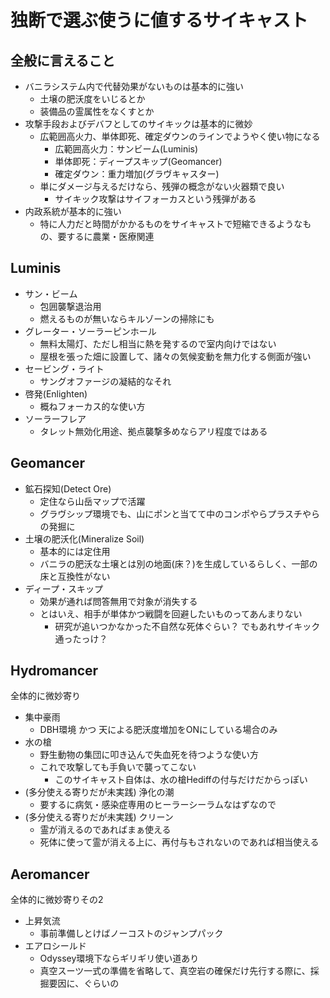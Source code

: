 # 独断で選ぶ使うに値するサイキャスト

## 全般に言えること

* バニラシステム内で代替効果がないものは基本的に強い
  * 土壌の肥沃度をいじるとか
  * 装備品の霊属性をなくすとか
* 攻撃手段およびデバフとしてのサイキックは基本的に微妙
  * 広範囲高火力、単体即死、確定ダウンのラインでようやく使い物になる
    * 広範囲高火力：サンビーム(Luminis)
    * 単体即死：ディープスキップ(Geomancer)
    * 確定ダウン：重力増加(グラヴキャスター)
  * 単にダメージ与えるだけなら、残弾の概念がない火器類で良い
    * サイキック攻撃はサイフォーカスという残弾がある
* 内政系統が基本的に強い
  * 特に人力だと時間がかかるものをサイキャストで短縮できるようなもの、要するに農業・医療関連

## Luminis

* サン・ビーム
  * 包囲襲撃退治用
  * 燃えるものが無いならキルゾーンの掃除にも
* グレーター・ソーラーピンホール
  * 無料太陽灯、ただし相当に熱を発するので室内向けではない
  * 屋根を張った畑に設置して、諸々の気候変動を無力化する側面が強い
* セービング・ライト
  * サングオファージの凝結的なそれ
* 啓発(Enlighten)
  * 概ねフォーカス的な使い方
* ソーラーフレア
  * タレット無効化用途、拠点襲撃多めならアリ程度ではある

## Geomancer

* 鉱石探知(Detect Ore)
  * 定住なら山岳マップで活躍
  * グラヴシップ環境でも、山にポンと当てて中のコンポやらプラスチやらの発掘に
* 土壌の肥沃化(Mineralize Soil)
  * 基本的には定住用
  * バニラの肥沃な土壌とは別の地面(床？)を生成しているらしく、一部の床と互換性がない
* ディープ・スキップ
  * 効果が通れば問答無用で対象が消失する
  * とはいえ、相手が単体かつ戦闘を回避したいものってあんまりない
    * 研究が追いつかなかった不自然な死体ぐらい？ でもあれサイキック通ったっけ？

## Hydromancer

全体的に微妙寄り

* 集中豪雨
  * DBH環境 かつ 天による肥沃度増加をONにしている場合のみ
* 水の槍
  * 野生動物の集団に叩き込んで失血死を待つような使い方
  * これで攻撃しても手負いで襲ってこない
    * このサイキャスト自体は、水の槍Hediffの付与だけだからっぽい
* (多分使える寄りだが未実践) 浄化の潮
  * 要するに病気・感染症専用のヒーラーシーラムなはずなので
* (多分使える寄りだが未実践) クリーン
  * 霊が消えるのであればまぁ使える
  * 死体に使って霊が消える上に、再付与もされないのであれば相当使える

## Aeromancer

全体的に微妙寄りその2

* 上昇気流
  * 事前準備しとけばノーコストのジャンプパック
* エアロシールド
  * Odyssey環境下ならギリギリ使い道あり
  * 真空スーツ一式の準備を省略して、真空岩の確保だけ先行する際に、採掘要因に、ぐらいの
